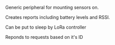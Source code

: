 Generic peripheral for mounting sensors on.

Creates reports including battery levels and RSSI.

Can be put to sleep by LoRa controller

Reponds to requests based on it's ID
